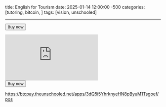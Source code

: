 title: English for Tourism
date: 2025-01-14 12:00:00 -500
categories: [tutoring, bitcoin, ]
tags: [vision, unschooled]

---

<form method="POST" action="https://btcpay.theunschooled.net/apps/3dQ5i5YhrknyeHN8pByuM1Tsgoef/pos">
  <input type="hidden" name="amount" value="100" />
  <input type="hidden" name="email" value="customer@example.com" />
  <input type="hidden" name="orderId" value="CustomOrderId" />
  <input type="hidden" name="notificationUrl" value="https://example.com/callbacks" />
  <input type="hidden" name="redirectUrl" value="https://example.com/thanksyou" />
  <button type="submit">Buy now</button>
</form>

<iframe src='https://btcpay.theunschooled.net/apps/3dQ5i5YhrknyeHN8pByuM1Tsgoef/pos' style='max-width: 100%; border: 0;'></iframe>

<form method="POST" action="https://btcpay.theunschooled.net/apps/3dQ5i5YhrknyeHN8pByuM1Tsgoef/pos">
  <input type="hidden" name="email" value="customer@example.com" />
  <input type="hidden" name="orderId" value="CustomOrderId" />
  <input type="hidden" name="notificationUrl" value="https://example.com/callbacks" />
  <input type="hidden" name="redirectUrl" value="https://example.com/thanksyou" />
  <button type="submit" name="choiceKey" value="20-minute-trial">Buy now</button>
</form>

https://btcpay.theunschooled.net/apps/3dQ5i5YhrknyeHN8pByuM1Tsgoef/pos
